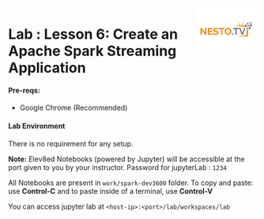 <img align="right" src="../logo-small.png">

# Lab : Lesson 6: Create an Apache Spark Streaming Application

#### Pre-reqs:
- Google Chrome (Recommended)

#### Lab Environment
There is no requirement for any setup.



**Note:** Elev8ed Notebooks (powered by Jupyter) will be accessible at the port given to you by your instructor. Password for jupyterLab : `1234`

All Notebooks are present in `work/spark-dev3600` folder. To copy and paste: use **Control-C** and to paste inside of a terminal, use **Control-V**

You can access jupyter lab at `<host-ip>:<port>/lab/workspaces/lab`


<h4><span style="color:red;"></span></h4>

